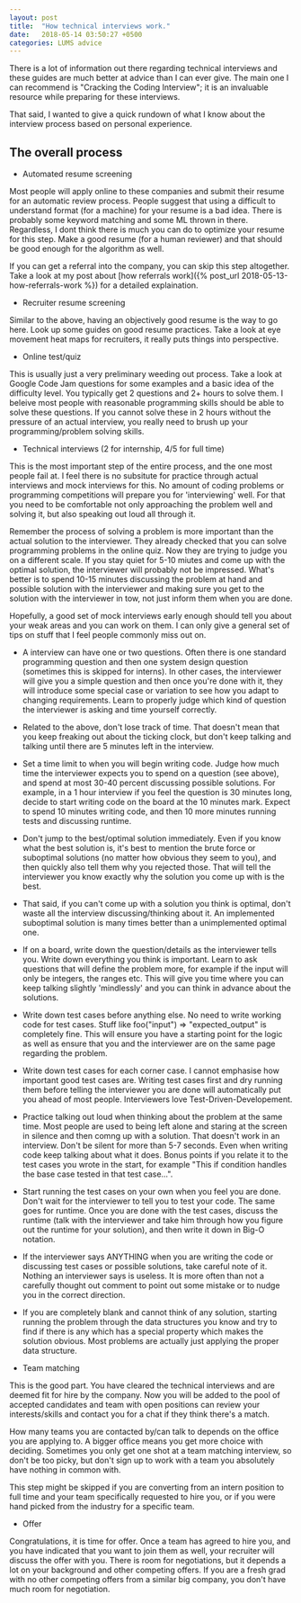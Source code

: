 ```yaml
---
layout: post
title:  "How technical interviews work."
date:   2018-05-14 03:50:27 +0500
categories: LUMS advice 
---
```


There is a lot of information out there regarding technical interviews and these guides are much better at advice than I can ever give. The main one I can recommend is "Cracking the Coding Interview"; it is an invaluable resource while preparing for these interviews.

That said, I wanted to give a quick rundown of what I know about the interview process based on personal experience.

<h2> The overall process </h2>

- Automated resume screening
 
 Most people will apply online to these companies and submit their resume for an automatic review process. People suggest that using a difficult to understand format (for a machine) for your resume is a bad idea. There is probably some keyword matching and some ML thrown in there. Regardless, I dont think there is much you can do to optimize your resume for this step. Make a good resume (for a human reviewer) and that should be good enough for the algorithm as well.

 If you can get a referral into the company, you can skip this step altogether. Take a look at my post about [how referrals work]({% post_url 2018-05-13-how-referrals-work %}) for a detailed explaination.

- Recruiter resume screening 

 Similar to the above, having an objectively good resume is the way to go here. Look up some guides on good resume practices. Take a look at eye movement heat maps for recruiters, it really puts things into perspective.

- Online test/quiz
 
 This is usually just a very preliminary weeding out process. Take a look at Google Code Jam questions for some examples and a basic idea of the difficulty level. You typically get 2 questions and 2+ hours to solve them. I beleive most people with reasonable programming skills should be able to solve these questions. If you cannot solve these in 2 hours without the pressure of an actual interview, you really need to brush up your programming/problem solving skills.

- Technical interviews (2 for internship, 4/5 for full time) 
 
 This is the most important step of the entire process, and the one most people fail at. I feel there is no subsitute for practice through actual interviews and mock interviews for this. No amount of coding problems or programming competitions will prepare you for 'interviewing' well. For that you need to be comfortable not only approaching the problem well and solving it, but also speaking out loud all through it. 

 Remember the process of solving a problem is more important than the actual solution to the interviewer. They already checked that you can solve programming problems in the online quiz. Now they are trying to judge you on a different scale. If you stay quiet for 5-10 miutes and come up with the optimal solution, the interviewer will probably not be impressed. What's better is to spend 10-15 minutes discussing the problem at hand and possible solution with the interviewer and making sure you get to the solution with the interviewer in tow, not just inform them when you are done. 

 Hopefully, a good set of mock interviews early enough should tell you about your weak areas and you can work on them. I can only give a general set of tips on stuff that I feel people commonly miss out on. 

  - A interview can have one or two questions. Often there is one standard programming question and then one system design question (sometimes this is skipped for interns). In other cases, the interviewer will give you a simple question and then once you're done with it, they will introduce some special case or variation to see how you adapt to changing requirements. Learn to properly judge which kind of question the interviewer is asking and time yourself correctly.

  - Related to the above, don't lose track of time. That doesn't mean that you keep freaking out about the ticking clock, but don't keep talking and talking until there are 5 minutes left in the interview. 
  
  - Set a time limit to when you will begin writing code. Judge how much time the interviewer expects you to spend on a question (see above), and spend at most 30-40 percent  discussing possible solutions. For example, in a 1 hour interview if you feel the question is 30 minutes long, decide to start writing code on the board at the 10 minutes mark. Expect to spend 10 minutes writing code, and then 10 more minutes running tests and discussing runtime.

  - Don't jump to the best/optimal solution immediately. Even if you know what the best solution is, it's best to mention the brute force or suboptimal solutions (no matter how obvious they seem to you), and then quickly also tell them why you rejected those. That will tell the interviewer you know exactly why the solution you come up with is the best.

  - That said, if you can't come up with a solution you think is optimal, don't waste all the interview discussing/thinking about it. An implemented suboptimal solution is many times better than a unimplemented optimal one.

  - If on a board, write down the question/details as the interviewer tells you. Write down everything you think is important. Learn to ask questions that will define the problem more, for example if the input will only be integers, the ranges etc. This will give you time where you can keep talking slightly 'mindlessly' and you can think in advance about the solutions.

  - Write down test cases before anything else. No need to write working code for test cases. Stuff like foo("input") => "expected_output" is completely fine. This will ensure you have a starting point for the logic as well as ensure that you and the interviewer are on the same page regarding the problem.

  - Write down test cases for each corner case. I cannot emphasise how important good test cases are. Writing test cases first and dry running them before telling the interviewer you are done will automatically put you ahead of most people. Interviewers love Test-Driven-Developement. 

  - Practice talking out loud when thinking about the problem at the same time. Most people are used to being left alone and staring at the screen in silence and then comng up with a solution. That doesn't work in an interview. Don't be silent for more than 5-7 seconds. Even when writing code keep talking about what it does. Bonus points if you relate it to the test cases you wrote in the start, for example "This if condition handles the base case tested in that test case...".

  - Start running the test cases on your own when you feel you are done. Don't wait for the interviewer to tell you to test your code. The same goes for runtime. Once you are done with the test cases, discuss the runtime (talk with the interviewer and take him through how you figure out the runtime for your solution), and then write it down in Big-O notation.

  - If the interviewer says ANYTHING when you are writing the code or discussing test cases or possible solutions, take careful note of it. Nothing an interviewer says is useless. It is more often than not a carefully thought out comment to point out some mistake or to nudge you in the correct direction.

  - If you are completely blank and cannot think of any solution, starting running the problem through the data structures you know and try to find if there is any which has a special property which makes the solution obvious. Most problems are actually just applying the proper data structure.


- Team matching 

This is the good part. You have cleared the technical interviews and are deemed fit for hire by the company. Now you will be added to the pool of accepted candidates and team with open positions can review your interests/skills and contact you for a chat if they think there's a match. 

How many teams you are contacted by/can talk to depends on the office you are applying to. A bigger office means you get more choice with deciding. Sometimes you only get one shot at a team matching interview, so don't be too picky, but don't sign up to work with a team you absolutely have nothing in common with.

This step might be skipped if you are converting from an intern position to full time and your team specifically requested to hire you, or if you were hand picked from the industry for a specific team.

- Offer

Congratulations, it is time for offer. Once a team has agreed to hire you, and you have indicated that you want to join them as well, your recruiter will discuss the offer with you. There is room for negotiations, but it depends a lot on your background and other competing offers. If you are a fresh grad with no other competing offers from a similar big company, you don't have much room for negotiation.